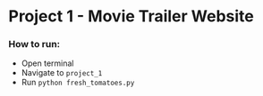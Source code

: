 # Project 1 - Movie Trailer Website

### How to run:
 * Open terminal
 * Navigate to ```project_1```
 * Run ```python fresh_tomatoes.py```
